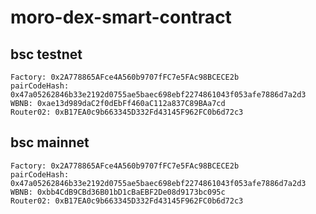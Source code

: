 # moro-dex-smart-contract

## bsc testnet

```text
Factory: 0x2A778865AFce4A560b9707fFC7e5FAc98BCECE2b
pairCodeHash: 0x47a05262846b33e2192d0755ae5baec698ebf2274861043f053afe7886d7a2d3
WBNB: 0xae13d989daC2f0dEbFf460aC112a837C89BAa7cd
Router02: 0xB17EA0c9b663345D332Fd43145F962FC0b6d72c3
```

## bsc mainnet

```text
Factory: 0x2A778865AFce4A560b9707fFC7e5FAc98BCECE2b
pairCodeHash: 0x47a05262846b33e2192d0755ae5baec698ebf2274861043f053afe7886d7a2d3
WBNB: 0xbb4CdB9CBd36B01bD1cBaEBF2De08d9173bc095c
Router02: 0xB17EA0c9b663345D332Fd43145F962FC0b6d72c3
```
